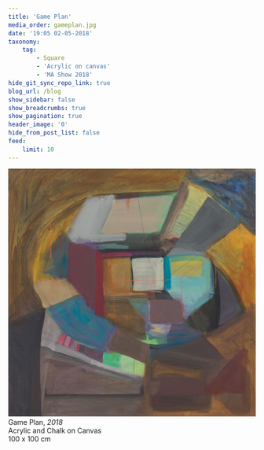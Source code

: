 ```yaml
---
title: 'Game Plan'
media_order: gameplan.jpg
date: '19:05 02-05-2018'
taxonomy:
    tag:
        - Square
        - 'Acrylic on canvas'
        - 'MA Show 2018'
hide_git_sync_repo_link: true
blog_url: /blog
show_sidebar: false
show_breadcrumbs: true
show_pagination: true
header_image: '0'
hide_from_post_list: false
feed:
    limit: 10
---
```


[![](gameplan.jpg)](/paintings/game-plan)
Game Plan, _2018_  
Acrylic and Chalk on Canvas  
100 x 100 cm